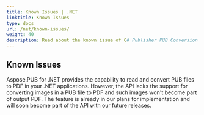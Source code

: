 ```yaml
---
title: Known Issues | .NET
linktitle: Known Issues
type: docs
url: /net/known-issues/
weight: 40
description: Read about the known issue of C# Publisher PUB Conversion and Manipulation API.
---
```


## **Known Issues**
Aspose.PUB for .NET provides the capability to read and convert PUB files to PDF in your .NET applications. However, the API lacks the support for converting images in a PUB file to PDF and such images won't become part of output PDF. The feature is already in our plans for implementation and will soon become part of the API with our future releases.
